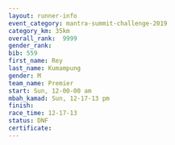 ```yaml
---
layout: runner-info 
event_category: mantra-summit-challenge-2019 
category_km: 35km 
overall_rank:  9999
gender_rank: 
bib: 559
first_name: Rey
last_name: Kumampung
gender: M
team_name: Premier
start: Sun, 12-00-00 am
mbah_kamad: Sun, 12-17-13 pm
finish: 
race_time: 12-17-13
status: DNF
certificate: 
---
```


